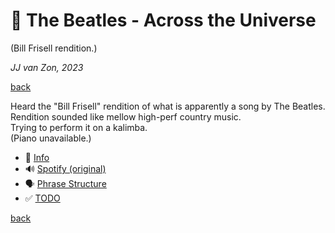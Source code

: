 🔮 The Beatles - Across the Universe
======================================

(Bill Frisell rendition.)

*JJ van Zon, 2023*

[back](../README.md)

Heard the "Bill Frisell" rendition of what is apparently a song by The Beatles. Rendition sounded like mellow high-perf country music.  
Trying to perform it on a kalimba.  
(Piano unavailable.)  

- 📢 [Info](the-beatles-across-the-universe-info.md)
- 🔊 [Spotify (original)](https://open.spotify.com/track/3fLomIuShzWNmoDnQ4Wsdh?si=e7424d12cd724f8e)
- 🗣 [Phrase Structure](the-beatles-across-the-universe-phrase-structure.md)
- ✅ [TODO](the-beatles-across-the-universe-todo.md)

[back](../README.md)